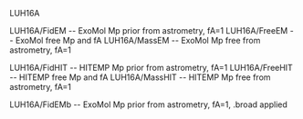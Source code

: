 LUH16A

LUH16A/FidEM -- ExoMol Mp prior from astrometry, fA=1
LUH16A/FreeEM -- ExoMol free Mp and fA 
LUH16A/MassEM -- ExoMol Mp free from astrometry, fA=1

LUH16A/FidHIT -- HITEMP Mp prior from astrometry, fA=1
LUH16A/FreeHIT -- HITEMP free Mp and fA 
LUH16A/MassHIT -- HITEMP Mp free from astrometry, fA=1

LUH16A/FidEMb -- ExoMol Mp prior from astrometry, fA=1, .broad applied
